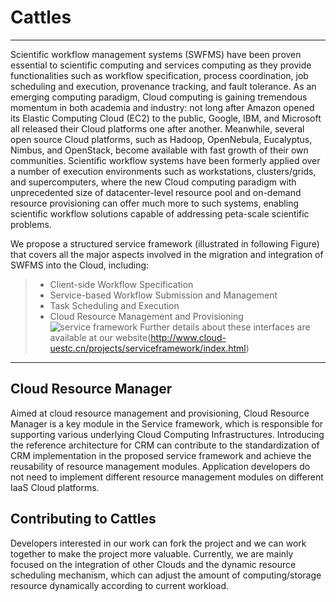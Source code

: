 # Cattles

------

Scientific workflow management systems (SWFMS) have been proven essential to scientific computing and services computing as they provide functionalities such as workflow specification, process coordination, job scheduling and execution, provenance tracking, and fault tolerance. As an emerging computing paradigm, Cloud computing is gaining tremendous momentum in both academia and industry: not long after Amazon opened its Elastic Computing Cloud (EC2) to the public, Google, IBM, and Microsoft all released their Cloud platforms one after another. Meanwhile, several open source Cloud platforms, such as Hadoop, OpenNebula, Eucalyptus, Nimbus, and OpenStack, become available with fast growth of their own communities. Scientific workflow systems have been formerly applied over a number of execution environments such as workstations, clusters/grids, and supercomputers, where the new Cloud computing paradigm with unprecedented size of datacenter-level resource pool and on-demand resource provisioning can offer much more to such systems, enabling scientific workflow solutions capable of addressing peta-scale scientific problems.

We propose a structured service framework (illustrated in following Figure) that covers all the major aspects involved in the migration and integration of SWFMS into the Cloud, including:

> * Client-side Workflow Specification
> * Service-based Workflow Submission and Management
> * Task Scheduling and Execution
> * Cloud Resource Management and Provisioning
![service framework](http://www.cloud-uestc.cn/projects/serviceframework/images/Service%20Framework-small.png)
Further details about these interfaces are available at our website(http://www.cloud-uestc.cn/projects/serviceframework/index.html)
------

## Cloud Resource Manager

Aimed at cloud resource management and provisioning, Cloud Resource Manager is a key module in the Service framework, which is responsible for supporting various underlying Cloud Computing Infrastructures. Introducing the reference architecture for CRM can contribute to the standardization of CRM implementation in the proposed service framework and achieve the reusability of resource management modules. Application developers do not need to implement different resource management modules on different IaaS Cloud platforms.

## Contributing to Cattles
Developers interested in our work can fork the project and we can work together to make the project more valuable. Currently, we are mainly focused on the integration of other Clouds and the dynamic resource scheduling mechanism, which can adjust the amount of computing/storage resource dynamically according to current workload.
